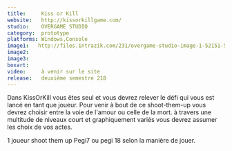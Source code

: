 ```yaml
---
title:     Kiss or Kill
website:   http://kissorkillgame.com/
studio:    OVERGAME STUDIO
category:  prototype
platforms: Windows,Console
image1:   http://files.intrazik.com/231/overgame-studio-image-1-52151-5021-20180414-110834.png
image2:   
image3:   
boxart:    
video:     à venir sur le site
release:   deuxième semestre 218
---
```


Dans KissOrKill vous êtes seul et vous devrez relever le défi qui vous est lancé en tant que joueur. Pour venir à bout de ce shoot-them-up vous devrez choisir entre la voie de l'amour ou celle de la mort.
à travers une multitude de niveaux court et graphiquement variés vous devrez assumer les choix de vos actes.
 
 1 joueur
 shoot them up
 Pegi7 ou pegi 18 selon la manière de jouer.
